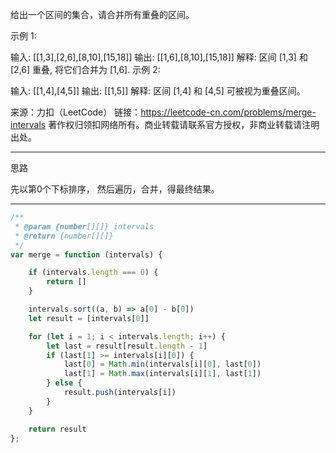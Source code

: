 给出一个区间的集合，请合并所有重叠的区间。

示例 1:

输入: [[1,3],[2,6],[8,10],[15,18]]
输出: [[1,6],[8,10],[15,18]]
解释: 区间 [1,3] 和 [2,6] 重叠, 将它们合并为 [1,6].
示例 2:

输入: [[1,4],[4,5]]
输出: [[1,5]]
解释: 区间 [1,4] 和 [4,5] 可被视为重叠区间。

来源：力扣（LeetCode）
链接：https://leetcode-cn.com/problems/merge-intervals
著作权归领扣网络所有。商业转载请联系官方授权，非商业转载请注明出处。

----

思路

先以第0个下标排序，
然后遍历，合并，得最终结果。

---

```javascript
/**
 * @param {number[][]} intervals
 * @return {number[][]}
 */
var merge = function (intervals) {

    if (intervals.length === 0) {
        return []
    }

    intervals.sort((a, b) => a[0] - b[0])
    let result = [intervals[0]]

    for (let i = 1; i < intervals.length; i++) {
        let last = result[result.length - 1]
        if (last[1] >= intervals[i][0]) {
            last[0] = Math.min(intervals[i][0], last[0])
            last[1] = Math.max(intervals[i][1], last[1])
        } else {
            result.push(intervals[i])
        }
    }

    return result
};
```

